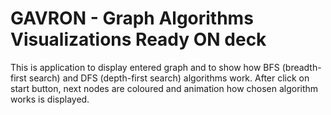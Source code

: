 # GAVRON - Graph Algorithms Visualizations Ready ON deck

This is application to display entered graph and to show how BFS (breadth-first search) and DFS (depth-first search) algorithms work. 
After click on start button, next nodes are coloured and animation how chosen algorithm works is displayed.
